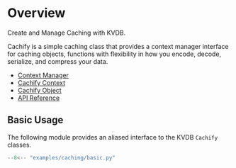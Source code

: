 # Overview

Create and Manage Caching with KVDB.

Cachify is a simple caching class that provides a context manager interface for caching objects, functions with flexibility in how you encode, decode, serialize, and compress your data.

- [Context Manager](../api/cachify/context-manager.md)
- [Cachify Context](../api/cachify/context.md)
- [Cachify Object](../api/cachify/object.md)
- [API Reference](../api/cachify/api.md)

## Basic Usage

The following module provides an aliased interface to the KVDB `Cachify` classes.

```python title="basic.py"
--8<-- "examples/caching/basic.py"
```


